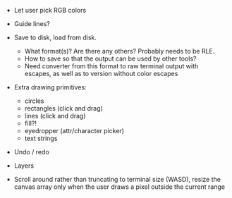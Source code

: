 
- Let user pick RGB colors

- Guide lines?

- Save to disk, load from disk.
  - What format(s)? Are there any others? Probably needs to be RLE.
  - How to save so that the output can be used by other tools?
  - Need converter from this format to raw terminal output with escapes,
    as well as to version without color escapes

- Extra drawing primitives:
  - circles
  - rectangles (click and drag)
  - lines (click and drag)
  - fill?!
  - eyedropper (attr/character picker)
  - text strings

- Undo / redo

- Layers

- Scroll around rather than truncating to terminal size (WASD), resize
  the canvas array only when the user draws a pixel outside the current
  range
